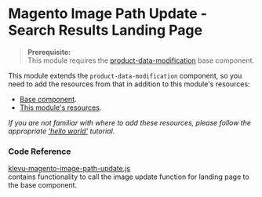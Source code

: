 # Magento Image Path Update - Search Results Landing Page

> **Prerequisite:**  
> This module requires the [product-data-modification](/components/product-data-modification) base component.

This module extends the `product-data-modification` component, so you need to
add the resources from that in addition to this module's resources:

- [Base component](/components/product-data-modification/resources).
- [This module's resources](/modules/magento-image-path-update/landing/resources).

_If you are not familiar with where to add these resources,
please follow the appropriate ['hello world'](/getting-started/1-hello-world) tutorial._

### Code Reference

[klevu-magento-image-path-update.js](modules/magento-image-path-update/landing/resources/assets/js/klevu-magento-image-path-update.js)  
contains functionality to call the image update function for landing page to the base component.


